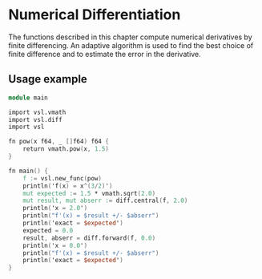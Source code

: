 # Numerical Differentiation

The functions described in this chapter compute numerical derivatives by
finite differencing. An adaptive algorithm is used to find the best
choice of finite difference and to estimate the error in the derivative.

## Usage example

```v
module main

import vsl.vmath
import vsl.diff
import vsl

fn pow(x f64, _ []f64) f64 {
	return vmath.pow(x, 1.5)
}

fn main() {
	f := vsl.new_func(pow)
	println('f(x) = x^(3/2)')
	mut expected := 1.5 * vmath.sqrt(2.0)
	mut result, mut abserr := diff.central(f, 2.0)
	println('x = 2.0')
	println("f'(x) = $result +/- $abserr")
	println('exact = $expected')
	expected = 0.0
	result, abserr = diff.forward(f, 0.0)
	println('x = 0.0')
	println("f'(x) = $result +/- $abserr")
	println('exact = $expected')
}
```
